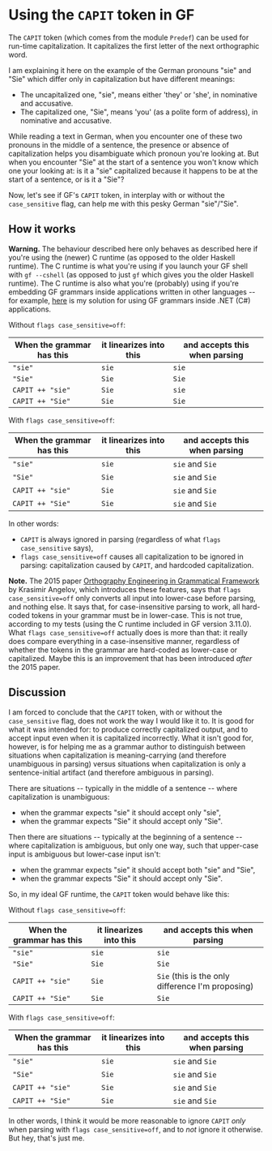 # Using the `CAPIT` token in GF

The `CAPIT` token (which comes from the module `Predef`) can be used for run-time capitalization.
It capitalizes the first letter of the next orthographic word.

I am explaining it here on the example of the German pronouns "sie" and "Sie" which differ only in capitalization
but have different meanings:

- The uncapitalized one, "sie", means either 'they' or 'she', in nominative and accusative.
- The capitalized one, "Sie", means 'you' (as a polite form of address), in nominative and accusative.

While reading a text in German, when you encounter one of these two pronouns in the middle of a sentence,
the presence or absence of capitalization helps you disambiguate which pronoun you're looking at. 
But when you encounter "Sie" at the start of a sentence you won't know which one your looking at:
is it a "sie" capitalized because it happens to be at the start of a sentence, or is it a "Sie"?

Now, let's see if GF's `CAPIT` token, in interplay with or without the `case_sensitive` flag, can help me 
with this pesky German "sie"/"Sie".

## How it works

**Warning.** The behaviour described here only behaves as described here if you're using the (newer) C runtime (as opposed to the older Haskell runtime). The C runtime is what you're using if you launch your GF shell with `gf --cshell` (as opposed to just `gf` which gives you the older Haskell runtime). The C runtime is also what you're (probably) using if you're embedding GF grammars inside applications written in other languages -- for example, [here](https://github.com/michmech/pgfsharp) is my solution for using GF grammars inside .NET (C#) applications.

Without `flags case_sensitive=off`:

| When the grammar has this | it linearizes into this | and accepts this when parsing |
|---------------------------|-------------------------|-------------------------------|
| `"sie"`                   | `sie`                   | `sie`                         |
| `"Sie"`                   | `Sie`                   | `Sie`                         |
| `CAPIT ++ "sie"`          | `Sie`                   | `sie`                         |
| `CAPIT ++ "Sie"`          | `Sie`                   | `Sie`                         |

With `flags case_sensitive=off`:

| When the grammar has this | it linearizes into this | and accepts this when parsing |
|---------------------------|-------------------------|-------------------------------|
| `"sie"`                   | `sie`                   | `sie` and `Sie`               |
| `"Sie"`                   | `Sie`                   | `sie` and `Sie`               |
| `CAPIT ++ "sie"`          | `Sie`                   | `sie` and `Sie`               |
| `CAPIT ++ "Sie"`          | `Sie`                   | `sie` and `Sie`               |

In other words:
- `CAPIT` is always ignored in parsing (regardless of what `flags case_sensitive` says),
- `flags case_sensitive=off` causes all capitalization to be ignored in parsing: capitalization caused by `CAPIT`, and hardcoded capitalization.

**Note.** The 2015 paper [Orthography Engineering in Grammatical Framework](https://aclanthology.org/W15-3305.pdf) by Krasimir Angelov, which introduces these features, says that `flags case_sensitive=off` only converts all input into lower-case before parsing, and nothing else. It says that, for case-insensitive parsing to work, all hard-coded tokens in your grammar must be in lower-case. This is not true, according to my tests (using the C runtime included in GF version 3.11.0). What `flags case_sensitive=off` actually does is more than that: it really does compare everything in a case-insensitive manner, regardless of whether the tokens in the grammar are hard-coded as lower-case or capitalized. Maybe this is an improvement that has been introduced *after* the 2015 paper.

## Discussion

I am forced to conclude that the `CAPIT` token, with or without the `case_sensitive` flag, does not work the way
I would like it to. It is good for what it was intended for: to produce correctly capitalized output, and to accept
input even when it is capitalized incorrectly. What it isn't good for, however, is for helping me as a grammar author to distinguish between situations when capitalization is meaning-carrying (and therefore unambiguous in parsing) versus situations when capitalization is only a sentence-initial artifact (and therefore ambiguous in parsing).

There are situations -- typically in the middle of a sentence -- where capitalization is unambiguous:
- when the grammar expects "sie" it should accept only "sie",
- when the grammar expects "Sie" it should accept only "Sie".

Then there are situations -- typically at the beginning of a sentence -- where capitalization is ambiguous,
but only one way, such that upper-case input is ambiguous but lower-case input isn't:
- when the grammar expects "sie" it should accept both "sie" and "Sie",
- when the grammar expects "Sie" it should accept only "Sie".

So, in my ideal GF runtime, the `CAPIT` token would behave like this:

Without `flags case_sensitive=off`:

| When the grammar has this | it linearizes into this | and accepts this when parsing |
|---------------------------|-------------------------|-------------------------------|
| `"sie"`                   | `sie`                   | `sie`                         |
| `"Sie"`                   | `Sie`                   | `Sie`                         |
| `CAPIT ++ "sie"`          | `Sie`                   | `Sie` (this is the only difference I'm proposing) |
| `CAPIT ++ "Sie"`          | `Sie`                   | `Sie`                         |

With `flags case_sensitive=off`:

| When the grammar has this | it linearizes into this | and accepts this when parsing |
|---------------------------|-------------------------|-------------------------------|
| `"sie"`                   | `sie`                   | `sie` and `Sie`               |
| `"Sie"`                   | `Sie`                   | `sie` and `Sie`               |
| `CAPIT ++ "sie"`          | `Sie`                   | `sie` and `Sie`               |
| `CAPIT ++ "Sie"`          | `Sie`                   | `sie` and `Sie`               |

In other words, I think it would be more reasonable to ignore `CAPIT` 
*only* when parsing with `flags case_sensitive=off`, and to *not* ignore it otherwise.
But hey, that's just me.
